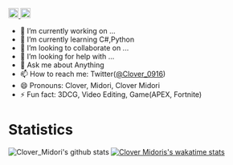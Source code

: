 <!-- ### Hi there 👋 -->

<!--
**CloverMidori/CloverMidori** is a ✨ _special_ ✨ repository because its `README.md` (this file) appears on your GitHub profile.

Here are some ideas to get you started:
  - 🔭 I’m currently working on ...
  - 🌱 I’m currently learning C#,Python
  - 👯 I’m looking to collaborate on ...
  - 🤔 I’m looking for help with ...
  - 💬 Ask me about ...
  - 📫 How to reach me: ...
  - 😄 Pronouns: ...
  - ⚡ Fun fact: ...
-->


<p align="left"> 
  <a href="http://twitter.com/clover_0916">
    <img height="20" src="https://img.shields.io/twitter/follow/clover_0916?label=Twitter&logo=twitter&style=flat" />
  </a>
  <a href="https://github.com/CloverMidori">
    <img height="20" src="https://img.shields.io/github/followers/CloverMidori?label=follow&logo=github&style=flat" />
  </a>
</p>

- 🔭 I’m currently working on ...
- 🌱 I’m currently learning C#,Python
- 👯 I’m looking to collaborate on ...
- 🤔 I’m looking for help with ...
- 💬 Ask me about Anything
- 📫 How to reach me: Twitter([@Clover_0916](https://twitter.com/Clover_0916))
- 😄 Pronouns: Clover, Midori, Clover Midori
- ⚡ Fun fact: 3DCG, Video Editing, Game(APEX, Fortnite)

# Statistics
![Clover_Midori's github stats](https://github-readme-stats.vercel.app/api?username=clover0916&theme=dark)
[![Clover Midoris's wakatime stats](https://github-readme-stats.vercel.app/api/wakatime?username=clover0916&theme=dark)](https://github.com/clover0916/github-readme-stats)
